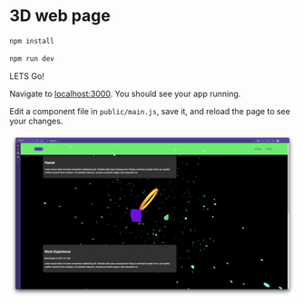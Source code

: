
# 3D web page

```bash
npm install
```

```bash
npm run dev
```

LETS Go!

Navigate to [localhost:3000](http://localhost:8080). You should see your app running.

Edit a component file in `public/main.js`, save it, and reload the page to see your changes.

![image info](./resources/screenCap.png)
